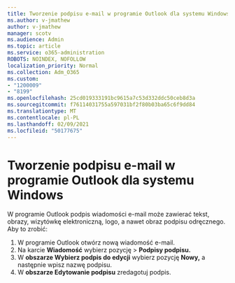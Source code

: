 ```yaml
---
title: Tworzenie podpisu e-mail w programie Outlook dla systemu Windows
ms.author: v-jmathew
author: v-jmathew
manager: scotv
ms.audience: Admin
ms.topic: article
ms.service: o365-administration
ROBOTS: NOINDEX, NOFOLLOW
localization_priority: Normal
ms.collection: Adm_O365
ms.custom:
- "1200009"
- "8199"
ms.openlocfilehash: 25cd019333191bc9615a7c53d332ddc50ceb8d3a
ms.sourcegitcommit: f76114031755a597031bf2f80b03ba65c6f9dd84
ms.translationtype: MT
ms.contentlocale: pl-PL
ms.lasthandoff: 02/09/2021
ms.locfileid: "50177675"
---
```

# <a name="create-an-email-signature-in-outlook-for-windows"></a>Tworzenie podpisu e-mail w programie Outlook dla systemu Windows

W programie Outlook podpis wiadomości e-mail może zawierać tekst, obrazy, wizytówkę elektroniczną, logo, a nawet obraz podpisu odręcznego. Aby to zrobić:

1. W programie Outlook otwórz nową wiadomość e-mail.
2. Na karcie **Wiadomość** wybierz pozycję   >  **Podpisy podpisu.**
3. W **obszarze Wybierz podpis do edycji** wybierz pozycję **Nowy,** a następnie wpisz nazwę podpisu.
4. W **obszarze Edytowanie podpisu** zredagotuj podpis.
